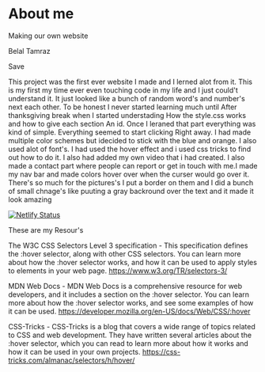 # About me

Making our own website 

Belal Tamraz 

Save 

This project was the first ever website I made and I lerned alot from it. This is my first my time ever even touching code in my life and I just could't understand it. It just looked like a bunch of random word's and number's next each other. To be honest I never started learning much until After thanksgiving break when I started understading How the style.css works and how to give each section An id. Once I leraned that part everything was kind of simple. Everything seemed to start clicking Right away. I had made multiple color schemes but idecided to stick with the blue and orange. I also used alot of font's. I had used the hover effect and i used css tricks to find out how to do it. I also had added my own video that i had created. I also made a contact part where people can report or get in touch with me.I made my nav bar and made colors hover over when the curser would go over it. There's so much for the pictures's I put a border on them and I did a bunch of small chnage's like puuting a gray backround over the text and it made it look amazing 














[![Netlify Status](https://api.netlify.com/api/v1/badges/98d7bac2-8051-4883-a6bb-efea6d3094e3/deploy-status)](https://app.netlify.com/sites/about-me-belaltamraz/deploys)























 These are my Resour's 

The W3C CSS Selectors Level 3 specification - This specification defines the :hover selector, along with other CSS selectors. You can learn more about how the :hover selector works, and how it can be used to apply styles to elements in your web page. https://www.w3.org/TR/selectors-3/

MDN Web Docs - MDN Web Docs is a comprehensive resource for web developers, and it includes a section on the :hover selector. You can learn more about how the :hover selector works, and see some examples of how it can be used. https://developer.mozilla.org/en-US/docs/Web/CSS/:hover

CSS-Tricks - CSS-Tricks is a blog that covers a wide range of topics related to CSS and web development. They have written several articles about the :hover selector, which you can read to learn more about how it works and how it can be used in your own projects. https://css-tricks.com/almanac/selectors/h/hover/


